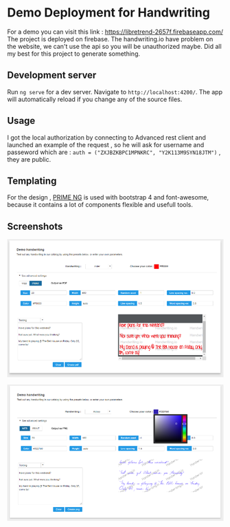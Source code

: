# Demo Deployment for Handwriting

For a demo you can visit this link : https://libretrend-2657f.firebaseapp.com/
The project is deployed on firebase.
The handwriting.io have problem on the website, we can't use the api so you will be unauthorized maybe.
Did all my best for this project to generate something.

## Development server

Run `ng serve` for a dev server. Navigate to `http://localhost:4200/`. The app will automatically reload if you change any of the source files.

## Usage

I got the local authorization by connecting to Advanced rest client and launched an example of the request , so he will ask for username and passeword which are : `auth = ("ZXJBZKBPC1MPNKRC", "Y2K113M9SYN18JTM")` , they are public.

## Templating

For the design , [PRIME NG](https://www.primefaces.org/) is used with bootstrap 4 and font-awesome, because it contains a lot of components flexible and usefull tools.

## Screenshots

![Alt text](https://github.com/boubakar-zeineb/handwriting/blob/master/demo/src/assets/CapturePDF.PNG?raw=true "PDF VIEW")


![Alt text](https://github.com/boubakar-zeineb/handwriting/blob/master/demo/src/assets/CapturePNG.PNG?raw=true "PNG VIEW")

